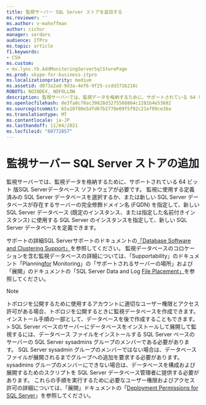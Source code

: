 ```yaml
---
title: 監視サーバー SQL Server ストアを追加する
ms.reviewer: ''
ms.author: v-mahoffman
author: cichur
manager: serdars
audience: ITPro
ms.topic: article
f1.keywords:
- CSH
ms.custom:
- ms.lync.tb.AddMonitoringServerSqlStorePage
ms.prod: skype-for-business-itpro
ms.localizationpriority: medium
ms.assetid: d873a2ad-9d3a-4ef6-9f25-ccdd3716218c
ROBOTS: NOINDEX, NOFOLLOW
description: 監視サーバーでは、監視データを格納するために、サポートされている 64 ビット 版SQL Serverデータベース ソフトウェアが必要です。 監視に使用する定義済みの SQL Server データベースを選択するか、または新しい SQL Server データベースが存在するサーバーの完全修飾ドメイン名 (FQDN) を指定して、新しい SQL Server データベース (既定のインスタンス、または指定した名前付きインスタンス) に使用する SQL Server のインスタンスを指定して、新しい SQL Server データベースを定義できます。
ms.openlocfilehash: 8e3fa8c78ac39828d3275568864c1281b4e53682
ms.sourcegitcommit: 65a10f80e5dfd67b2778e09f5f92c21ef09ce36a
ms.translationtype: MT
ms.contentlocale: ja-JP
ms.lasthandoff: 11/04/2021
ms.locfileid: "60772857"
---
```

# <a name="add-monitoring-server-sql-server-store"></a>監視サーバー SQL Server ストアの追加

監視サーバーでは、監視データを格納するために、サポートされている 64 ビット 版SQL Serverデータベース ソフトウェアが必要です。 監視に使用する定義済みの SQL Server データベースを選択するか、または新しい SQL Server データベースが存在するサーバーの完全修飾ドメイン名 (FQDN) を指定して、新しい SQL Server データベース (既定のインスタンス、または指定した名前付きインスタンス) に使用する SQL Server のインスタンスを指定して、新しい SQL Server データベースを定義できます。

サポートの詳細SQL Serverサポートのドキュメントの[「Database Software and Clustering Support」](/previous-versions/office/lync-server-2013/lync-server-2013-database-software-support)を参照してください。 監視データベースのコロケーションを含む監視データベースの詳細については、「Supportability」のドキュメント「Planning[for](/previous-versions/office/lync-server-2013/lync-server-2013-planning-for-monitoring) Monitoring」の「サポートされるサーバーの場所」および「展開」のドキュメントの「SQL Server Data and Log [File Placement」](/previous-versions/office/lync-server-2013/lync-server-2013-sql-server-data-and-log-file-placement)を参照してください。 [](/previous-versions/office/lync-server-2013/lync-server-2013-supported-server-collocation)

> [!NOTE]
> トポロジを公開するために使用するアカウントに適切なユーザー権限とアクセス許可がある場合、トポロジを公開するときに監視データベースを作成できます。 インストール手順の一部として、データベースを後で作成することもできます。 > SQL Server ベースのサーバーにデータベースをインストールして展開して監視するには、データベース ファイルをインストールする SQL Server ベースのサーバーの SQL Server sysadmins グループのメンバーである必要があります。 SQL Server sysadmin グループのメンバーではない場合は、データベース ファイルが展開されるまでグループへの追加を要求する必要があります。 sysadmins グループのメンバーにできない場合は、データベースを構成および展開するためのスクリプトを SQL Server データベース管理者に提供する必要があります。 これらの手順を実行するために必要なユーザー権限およびアクセス許可の詳細については、「展開」ドキュメントの「[Deployment Permissions for SQL Server](/previous-versions/office/lync-server-2013/lync-server-2013-deployment-permissions-for-sql-server)」を参照してください。